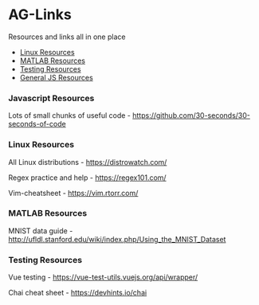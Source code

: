 # AG-Links
Resources and links all in one place

- [Linux Resources](#Linux-Resources)
- [MATLAB Resources](#MATLAB-Resources)
- [Testing Resources](#Testing-Resources)
- [General JS Resources](#JS-Resources)

### Javascript Resources
Lots of small chunks of useful code - https://github.com/30-seconds/30-seconds-of-code

### Linux Resources
All Linux distributions - https://distrowatch.com/

Regex practice and help - https://regex101.com/

Vim-cheatsheet - https://vim.rtorr.com/

### MATLAB Resources
MNIST data guide - http://ufldl.stanford.edu/wiki/index.php/Using_the_MNIST_Dataset

### Testing Resources
Vue testing - https://vue-test-utils.vuejs.org/api/wrapper/

Chai cheat sheet - https://devhints.io/chai
